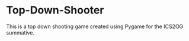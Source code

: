 # Top-Down-Shooter
This is a top down shooting game created using Pygame for the ICS2OG summative. 
